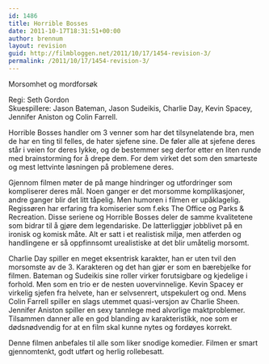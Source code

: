 ```yaml
---
id: 1486
title: Horrible Bosses
date: 2011-10-17T18:31:51+00:00
author: brennum
layout: revision
guid: http://filmbloggen.net/2011/10/17/1454-revision-3/
permalink: /2011/10/17/1454-revision-3/
---
```

Morsomhet og mordforsøk

Regi: Seth Gordon  
Skuespillere: Jason Bateman, Jason Sudeikis, Charlie Day, Kevin Spacey, Jennifer Aniston og Colin Farrell.

Horrible Bosses handler om 3 venner som har det tilsynelatende bra, men de har en ting til felles, de hater sjefene sine. De føler alle at sjefene deres står i veien for deres lykke, og de bestemmer seg derfor etter en liten runde med brainstorming for å drepe dem. For dem virket det som den smarteste og mest lettvinte løsningen på problemene deres.

Gjennom filmen møter de på mange hindringer og utfordringer som kompliserer deres mål. Noen ganger er det morsomme komplikasjoner, andre ganger blir det litt tåpelig. Men humoren i filmen er upåklagelig. Regissøren har erfaring fra komiserier som f.eks The Office og Parks & Recreation. Disse seriene og Horrible Bosses deler de samme kvalitetene som bidrar til å gjøre dem legendariske. De latterliggjør jobblivet på en ironisk og komisk måte. Alt er satt i et realistisk miljø, men atferden og handlingene er så oppfinnsomt urealistiske at det blir umåtelig morsomt.

Charlie Day spiller en meget eksentrisk karakter, han er uten tvil den morsomste av de 3. Karakteren og det han gjør er som en bærebjelke for filmen. Bateman og Sudeikis sine roller virker forutsigbare og kjedelige i forhold. Men som en trio er de nesten uovervinnelige. Kevin Spacey er virkelig sjefen fra helvete, han er selvsenrert, utspekulert og ond. Mens Colin Farrell spiller en slags utemmet quasi-versjon av Charlie Sheen. Jennifer Aniston spiller en sexy tannlege med alvorlige maktproblemer. Tilsammen danner alle en god blanding av karakteristikk, noe som er dødsnødvendig for at en film skal kunne nytes og fordøyes korrekt.

Denne filmen anbefales til alle som liker snodige komedier. Filmen er smart gjennomtenkt, godt utført og herlig rollebesatt.
